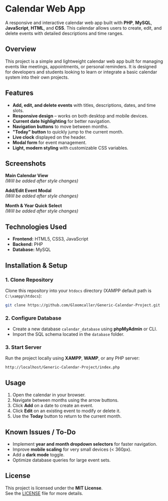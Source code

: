 # Calendar Web App

A responsive and interactive calendar web app built with **PHP**, **MySQL**, **JavaScript**, **HTML**, and **CSS**.
This calendar allows users to create, edit, and delete events with detailed descriptions and time ranges.

## Overview

This project is a simple and lightweight calendar web app built for managing events like meetings, appointments, or personal reminders.
It is designed for developers and students looking to learn or integrate a basic calendar system into their own projects.

## Features

- **Add, edit, and delete events** with titles, descriptions, dates, and time slots.
- **Responsive design** – works on both desktop and mobile devices.
- **Current date highlighting** for better navigation.
- **Navigation buttons** to move between months.
- **"Today" button** to quickly jump to the current month.
- **Live clock** displayed on the header.
- **Modal form** for event management.
- **Light, modern styling** with customizable CSS variables.

## Screenshots

**Main Calendar View**  
*(Will be added after style changes)*

**Add/Edit Event Modal**  
*(Will be added after style changes)*

**Month & Year Quick Select**  
*(Will be added after style changes)*

## Technologies Used

- **Frontend:** HTML5, CSS3, JavaScript
- **Backend:** PHP
- **Database:** MySQL

## Installation & Setup

### 1. Clone Repository
Clone this repository into your `htdocs` directory (XAMPP default path is `C:\xampp\htdocs`):
```bash
git clone https://github.com/Gloomcaller/Generic-Calendar-Project.git
```

### 2. Configure Database
- Create a new database `calendar_database` using **phpMyAdmin** or CLI.
- Import the SQL schema located in the `database` folder.

### 3. Start Server
Run the project locally using **XAMPP**, **WAMP**, or any PHP server:
```
http://localhost/Generic-Calendar-Project/index.php
```

## Usage

1. Open the calendar in your browser.
2. Navigate between months using the arrow buttons.
3. Click **Add** on a date to create an event.
4. Click **Edit** on an existing event to modify or delete it.
5. Use the **Today** button to return to the current month.

## Known Issues / To-Do

- Implement **year and month dropdown selectors** for faster navigation.
- Improve **mobile scaling** for very small devices (< 360px).
- Add a **dark mode** toggle.
- Optimize database queries for large event sets.

## License

This project is licensed under the **MIT License**.  
See the [LICENSE](LICENSE) file for more details.
